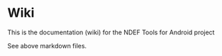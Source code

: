 # Wiki #
This is the documentation (wiki) for the NDEF Tools for Android project<br />

See above markdown files.
